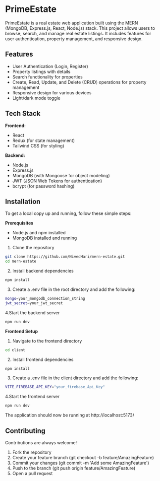 
# PrimeEstate

PrimeEstate is a real estate web application built using the MERN (MongoDB, Express.js, React, Node.js) stack. This project allows users to browse, search, and manage real estate listings. It includes features for user authentication, property management, and responsive design.



## Features

- User Authentication (Login, Register)
- Property listings with details
- Search functionality for properties
- Create, Read, Update, and Delete (CRUD) operations for property management
- Responsive design for various devices
- Light/dark mode toggle


## Tech Stack

**Frontend:**
  - React
  - Redux (for state management)
  - Tailwind CSS (for styling)


**Backend:**
  - Node.js
  - Express.js
  - MongoDB (with Mongoose for object modeling)
  - JWT (JSON Web Tokens for authentication)
  - bcrypt (for password hashing)


## Installation

To get a local copy up and running, follow these simple steps:

**Prerequisites**

- Node.js and npm installed
- MongoDB installed and running

1. Clone the repository

```sh
git clone https://github.com/NivedHari/mern-estate.git
cd mern-estate
```
    
2. Install backend dependencies
```sh
npm install
```

3. Create a .env file in the root directory and add the following:
```sh
mongo=your_mongodb_connection_string
jwt_secret=your_jwt_secret
```
4.Start the backend server
```sh
npm run dev
```

**Frontend Setup**

1. Navigate to the frontend directory
```sh
cd client
```

2. Install frontend dependencies
```sh
npm install
```
3. Create a .env file in the client directory and add the following:
```sh
VITE_FIREBASE_API_KEY="your_firebase_Api_Key"
```
4.Start the frontend server
```sh
npm run dev
```

The application should now be running at http://localhost:5173/

## Contributing

Contributions are always welcome!

1. Fork the repository
2. Create your feature branch (git checkout -b feature/AmazingFeature)
3. Commit your changes (git commit -m 'Add some AmazingFeature')
4. Push to the branch (git push origin feature/AmazingFeature)
5. Open a pull request



